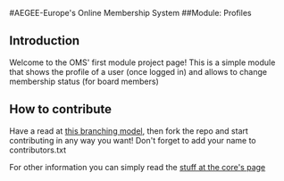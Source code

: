 #AEGEE-Europe's Online Membership System
##Module: Profiles 

## Introduction

Welcome to the OMS' first module project page! This is a simple module that shows the profile of a user (once logged in) and allows to change membership status (for board members) 

## How to contribute

Have a read at [this branching model](http://nvie.com/posts/a-successful-git-branching-model/), then fork the repo and start contributing in any way you want! Don't forget to add your name to contributors.txt

For other information you can simply read the [stuff at the core's page](https://github.com/AEGEE/oms-core)
